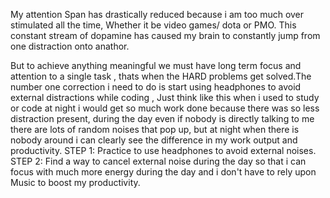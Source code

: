 My attention Span has drastically reduced because i am too much over stimulated all the time, Whether it be video games/ dota or PMO. This constant stream of dopamine has caused my brain to constantly jump from one distraction onto anathor.

But to achieve anything meaningful we must have long term focus and attention to a single task , thats when the HARD problems get solved.The number one correction i need to do is start using headphones to avoid external distractions while coding , Just think like this when i used to study or code at night i would get so much work done because there was so less distraction present, during the day even if nobody is directly talking to me there are lots of random noises that pop up, but at night when there is nobody around i can clearly see the difference in my work output and productivity.
STEP 1: Practice to use headphones to avoid external noises.
STEP 2: Find a way to cancel external noise during the day so that i can focus with much more energy during the day and i don't have to rely upon  Music to boost my productivity.


